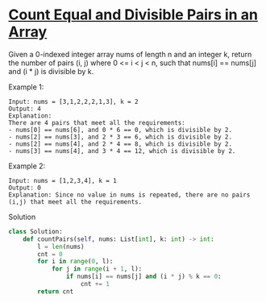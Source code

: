 # [Count Equal and Divisible Pairs in an Array](https://leetcode.com/problems/count-equal-and-divisible-pairs-in-an-array/)

Given a 0-indexed integer array nums of length n and an integer k, return the number of pairs (i, j) 
where 0 <= i < j < n, such that nums[i] == nums[j] and (i * j) is divisible by k.

Example 1:
```
Input: nums = [3,1,2,2,2,1,3], k = 2
Output: 4
Explanation:
There are 4 pairs that meet all the requirements:
- nums[0] == nums[6], and 0 * 6 == 0, which is divisible by 2.
- nums[2] == nums[3], and 2 * 3 == 6, which is divisible by 2.
- nums[2] == nums[4], and 2 * 4 == 8, which is divisible by 2.
- nums[3] == nums[4], and 3 * 4 == 12, which is divisible by 2.
```
Example 2:
```
Input: nums = [1,2,3,4], k = 1
Output: 0
Explanation: Since no value in nums is repeated, there are no pairs (i,j) that meet all the requirements.
```
Solution
```python
class Solution:
    def countPairs(self, nums: List[int], k: int) -> int:
        l = len(nums)
        cnt = 0
        for i in range(0, l):
            for j in range(i + 1, l):
                if nums[i] == nums[j] and (i * j) % k == 0:
                    cnt += 1
        return cnt
```
